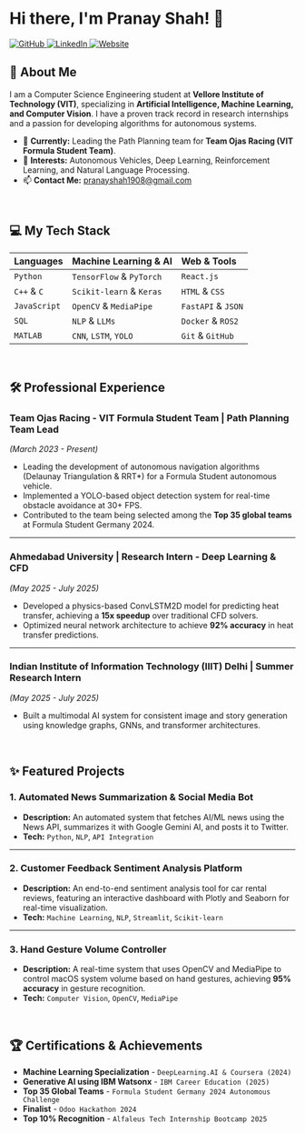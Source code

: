# Hi there, I'm Pranay Shah! 👋

<p align="left">
  <a href="https://github.com/pyshcx" target="_blank">
    <img src="https://img.shields.io/badge/GitHub-100000?style=for-the-badge&logo=github&logoColor=white" alt="GitHub"/>
  </a>
  <a href="https://www.linkedin.com/in/pranayshah19/" target="_blank">
    <img src="https://img.shields.io/badge/LinkedIn-0077B5?style=for-the-badge&logo=linkedin&logoColor=white" alt="LinkedIn"/>
  </a>
  <a href="https://www.pranayshah.online" target="_blank">
    <img src="https://img.shields.io/badge/Website-FF5722?style=for-the-badge&logo=google-chrome&logoColor=white" alt="Website"/>
  </a>
</p>

## 🚀 About Me

I am a Computer Science Engineering student at **Vellore Institute of Technology (VIT)**, specializing in **Artificial Intelligence, Machine Learning, and Computer Vision**. I have a proven track record in research internships and a passion for developing algorithms for autonomous systems.

- 🔭 **Currently:** Leading the Path Planning team for **Team Ojas Racing (VIT Formula Student Team)**.
- 🌱 **Interests:** Autonomous Vehicles, Deep Learning, Reinforcement Learning, and Natural Language Processing.
- 📫 **Contact Me:** [pranayshah1908@gmail.com](mailto:pranayshah1908@gmail.com)

<br>

## 💻 My Tech Stack

| Languages | Machine Learning & AI | Web & Tools |
| :--- | :--- | :--- |
| `Python` | `TensorFlow` & `PyTorch` | `React.js` |
| `C++` & `C` | `Scikit-learn` & `Keras` | `HTML` & `CSS` |
| `JavaScript` | `OpenCV` & `MediaPipe` | `FastAPI` & `JSON` |
| `SQL` | `NLP` & `LLMs` | `Docker` & `ROS2` |
| `MATLAB` | `CNN`, `LSTM`, `YOLO` | `Git` & `GitHub` |

<br>

## 🛠️ Professional Experience

### **Team Ojas Racing - VIT Formula Student Team** | Path Planning Team Lead
*(March 2023 - Present)*
- Leading the development of autonomous navigation algorithms (Delaunay Triangulation & RRT*) for a Formula Student autonomous vehicle.
- Implemented a YOLO-based object detection system for real-time obstacle avoidance at 30+ FPS.
- Contributed to the team being selected among the **Top 35 global teams** at Formula Student Germany 2024.

---

### **Ahmedabad University** | Research Intern - Deep Learning & CFD
*(May 2025 - July 2025)*
- Developed a physics-based ConvLSTM2D model for predicting heat transfer, achieving a **15x speedup** over traditional CFD solvers.
- Optimized neural network architecture to achieve **92% accuracy** in heat transfer predictions.

---

### **Indian Institute of Information Technology (IIIT) Delhi** | Summer Research Intern
*(May 2025 - July 2025)*
- Built a multimodal AI system for consistent image and story generation using knowledge graphs, GNNs, and transformer architectures.

<br>

## ✨ Featured Projects

### 1. Automated News Summarization & Social Media Bot
- **Description:** An automated system that fetches AI/ML news using the News API, summarizes it with Google Gemini AI, and posts it to Twitter.
- **Tech:** `Python`, `NLP`, `API Integration`

---

### 2. Customer Feedback Sentiment Analysis Platform
- **Description:** An end-to-end sentiment analysis tool for car rental reviews, featuring an interactive dashboard with Plotly and Seaborn for real-time visualization.
- **Tech:** `Machine Learning`, `NLP`, `Streamlit`, `Scikit-learn`

---

### 3. Hand Gesture Volume Controller
- **Description:** A real-time system that uses OpenCV and MediaPipe to control macOS system volume based on hand gestures, achieving **95% accuracy** in gesture recognition.
- **Tech:** `Computer Vision`, `OpenCV`, `MediaPipe`

<br>

## 🏆 Certifications & Achievements

- **Machine Learning Specialization** - `DeepLearning.AI & Coursera (2024)`
- **Generative AI using IBM Watsonx** - `IBM Career Education (2025)`
- **Top 35 Global Teams** - `Formula Student Germany 2024 Autonomous Challenge`
- **Finalist** - `Odoo Hackathon 2024`
- **Top 10% Recognition** - `Alfaleus Tech Internship Bootcamp 2025`
